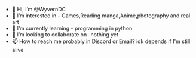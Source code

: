 - 👋 Hi, I’m @WyvernDC
- 👀 I’m interested in - Games,Reading manga,Anime,photography and real art
- 🌱 I’m currently learning - programming in python
- 💞️ I’m looking to collaborate on -nothing yet
- 📫 How to reach me probably in Discord or Email? idk depends if I'm still alive

<!---
WyvernDCloveBlackHero/WyvernDCloveBlackHero is a ✨ special ✨ repository because its `README.md` (this file) appears on your GitHub profile.
You can click the Preview link to take a look at your changes.
--->
